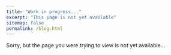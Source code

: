 ```yaml
---
title: "Work in progress..."
excerpt: "This page is not yet available"
sitemap: false
permalink: /blog.html
---
```


Sorry, but the page you were trying to view is not yet available...
